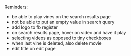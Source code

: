 Reminders:

- be able to play vines on the search results page
- not be able to put an empty value in search query
- add logo to fb register
- on search results page, hover on video and have it play
- selecting videos as opposed to tiny checkboxes 
- when last vine is deleted, also delete movie
- edit title on edit page